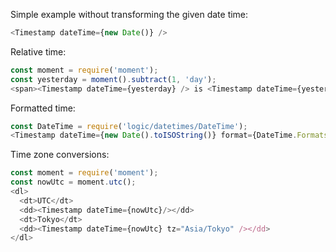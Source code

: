 Simple example without transforming the given date time:
```js
<Timestamp dateTime={new Date()} />
```

Relative time:
```js
const moment = require('moment');
const yesterday = moment().subtract(1, 'day');
<span><Timestamp dateTime={yesterday} /> is <Timestamp dateTime={yesterday} relative />.</span>
```

Formatted time:
```js
const DateTime = require('logic/datetimes/DateTime');
<Timestamp dateTime={new Date().toISOString()} format={DateTime.Formats.COMPLETE} />
```

Time zone conversions:
```js
const moment = require('moment');
const nowUtc = moment.utc();
<dl>
  <dt>UTC</dt>
  <dd><Timestamp dateTime={nowUtc}/></dd>
  <dt>Tokyo</dt>
  <dd><Timestamp dateTime={nowUtc} tz="Asia/Tokyo" /></dd>
</dl>
```
